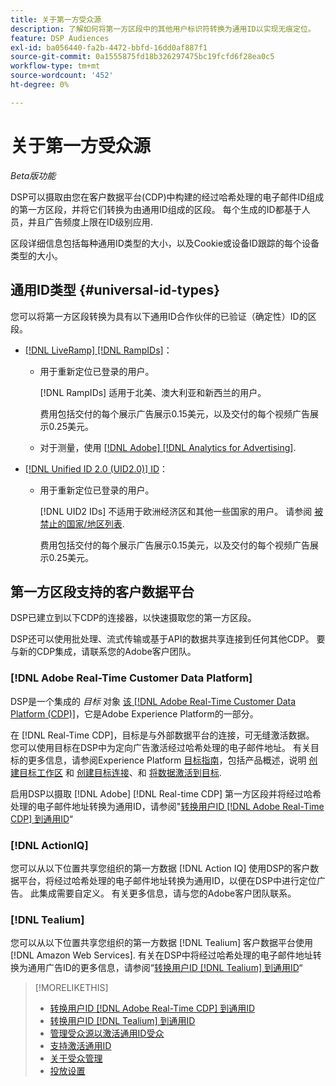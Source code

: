 ```yaml
---
title: 关于第一方受众源
description: 了解如何将第一方区段中的其他用户标识符转换为通用ID以实现无痕定位。
feature: DSP Audiences
exl-id: ba056440-fa2b-4472-bbfd-16dd0af887f1
source-git-commit: 0a1555875fd18b326297475bc19fcfd6f28ea0c5
workflow-type: tm+mt
source-wordcount: '452'
ht-degree: 0%

---
```


# 关于第一方受众源

*Beta版功能*

DSP可以摄取由您在客户数据平台(CDP)中构建的经过哈希处理的电子邮件ID组成的第一方区段，并将它们转换为由通用ID组成的区段。 每个生成的ID都基于人员，并且广告频度上限在ID级别应用<!-- Move that info. to somewhere else? -->.

区段详细信息包括每种通用ID类型的大小，以及Cookie或设备ID跟踪的每个设备类型的大小。

## 通用ID类型 {#universal-id-types}

<!--  Replace below with this once ID5 sources are possible 

Using your first-party data, you can create segments with IDs from the following universal ID partners.

* Authenticated (deterministic) IDs using hashed email addresses:

-->

您可以将第一方区段转换为具有以下通用ID合作伙伴的已验证（确定性）ID的区段。

* [[!DNL LiveRamp] [!DNL RampIDs]](https://liveramp.com/identity-resolution)：

   * 用于重新定位已登录的用户。

     [!DNL RampIDs] 适用于北美、澳大利亚和新西兰的用户。

     费用包括交付的每个展示广告展示0.15美元，以及交付的每个视频广告展示0.25美元。

   * 对于测量，使用 [[!DNL Adobe] [!DNL Analytics for Advertising]](/help/integrations/analytics/overview.md).

* [[!DNL Unified ID 2.0 (UID2.0)] ID](https://unifiedid.com)：

   * 用于重新定位已登录的用户。

     [!DNL UID2 IDs] 不适用于欧洲经济区和其他一些国家的用户。 请参阅 [被禁止的国家/地区列表](/help/policies/universal-id-policy.md#prohibited-countries-uid2).

     费用包括交付的每个展示广告展示0.15美元，以及交付的每个视频广告展示0.25美元。

<!-- Not yet

* Probabilistic (unauthenticated) IDs using hashed email addresses:

  * [[!DNL ID5] IDs](https://id5.io): For retargeting unauthenticated site traffic, prospecting using third-party data, and measurement for both using [[!DNL Adobe] [!DNL Analytics for Advertising]](/help/integrations/analytics/overview.md). ID5 IDs are available for no fee.

    ID5 creates an ID by stitching together user signals (hashed email address) with various browser signals (such as IP address and timestamp).

    [!DNL Analytics] measurement requires all [prerequisites for implementing [!DNL Analytics for Advertising]](/help/integrations/analytics/prerequisites.md) and the [AMO ID and EF ID in your tracking URLs](/help/integrations/analytics/ids.md). You also must sign an agreement with [!DNL ID5] and set a parameter within your existing JavaScript tracking tags. <!-- Contact your Adobe Account Team for instructions. -->

<!--
    >[!NOTE]
    >
    >Third-party segments from [!DNL Eyeota] may automatically include ID5 IDs, in addition to users tracked by cookies or device IDs. The segment details include the size for each type. The usual usage fee for each segment, which is stated next to the segment name, applies; no additional fees are charged for the ID5 IDs.
-->

## 第一方区段支持的客户数据平台

DSP已建立到以下CDP的连接器，以快速摄取您的第一方区段。

DSP还可以使用批处理、流式传输或基于API的数据共享连接到任何其他CDP。 要与新的CDP集成，请联系您的Adobe客户团队。

### [!DNL Adobe Real-Time Customer Data Platform]

DSP是一个集成的 *目标* 对象 [该 [!DNL Adobe Real-Time Customer Data Platform (CDP)]](https://experienceleague.adobe.com/docs/experience-platform/rtcdp/overview.html?lang=zh-Hans)，它是Adobe Experience Platform的一部分。

在 [!DNL Real-Time CDP]，目标是与外部数据平台的连接，可无缝激活数据。 您可以使用目标在DSP中为定向广告激活经过哈希处理的电子邮件地址。 有关目标的更多信息，请参阅Experience Platform [目标指南](https://experienceleague.adobe.com/docs/experience-platform/destinations/home.html)，包括产品概述，说明 [创建目标工作区](https://experienceleague.adobe.com/docs/experience-platform/destinations/ui/destinations-workspace.html) 和 [创建目标连接](https://experienceleague.adobe.com/docs/experience-platform/destinations/ui/connect-destination.html)、和 [将数据激活到目标](https://experienceleague.adobe.com/docs/experience-platform/destinations/ui/activate/activate-segment-streaming-destinations.html).

启用DSP以摄取 [!DNL Adobe] [!DNL Real-time CDP] 第一方区段并将经过哈希处理的电子邮件地址转换为通用ID，请参阅&quot;[转换用户ID [!DNL Adobe Real-Time CDP] 到通用ID](/help/dsp/audiences/sources/source-adobe-rtcdp.md)“

### [!DNL ActionIQ]

您可以从以下位置共享您组织的第一方数据 [!DNL Action IQ] 使用DSP的客户数据平台，将经过哈希处理的电子邮件地址转换为通用ID，以便在DSP中进行定位广告。 此集成需要自定义。 有关更多信息，请与您的Adobe客户团队联系。

### [!DNL Tealium]

您可以从以下位置共享您组织的第一方数据 [!DNL Tealium] 客户数据平台使用 [!DNL Amazon Web Services]. 有关在DSP中将经过哈希处理的电子邮件地址转换为通用广告ID的更多信息，请参阅“[转换用户ID [!DNL Tealium] 到通用ID](/help/dsp/audiences/sources/source-tealium.md)“

>[!MORELIKETHIS]
>
>* [转换用户ID [!DNL Adobe Real-Time CDP] 到通用ID](/help/dsp/audiences/sources/source-adobe-rtcdp.md)
>* [转换用户ID [!DNL Tealium] 到通用ID](/help/dsp/audiences/sources/source-tealium.md)
>* [管理受众源以激活通用ID受众](source-manage.md)
>* [支持激活通用ID](/help/dsp/audiences/universal-ids.md)
>* [关于受众管理](/help/dsp/audiences/audience-about.md)
>* [投放设置](/help/dsp/campaign-management/placements/placement-settings.md)

<!--
>* [Convert User IDs from [!DNL Optimizely] to Universal IDs](/help/dsp/audiences/sources/source-optimizely.md)
-->
